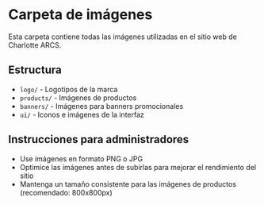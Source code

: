 
# Carpeta de imágenes

Esta carpeta contiene todas las imágenes utilizadas en el sitio web de Charlotte ARCS.

## Estructura
- `logo/` - Logotipos de la marca
- `products/` - Imágenes de productos
- `banners/` - Imágenes para banners promocionales
- `ui/` - Iconos e imágenes de la interfaz

## Instrucciones para administradores
- Use imágenes en formato PNG o JPG
- Optimice las imágenes antes de subirlas para mejorar el rendimiento del sitio
- Mantenga un tamaño consistente para las imágenes de productos (recomendado: 800x800px)
